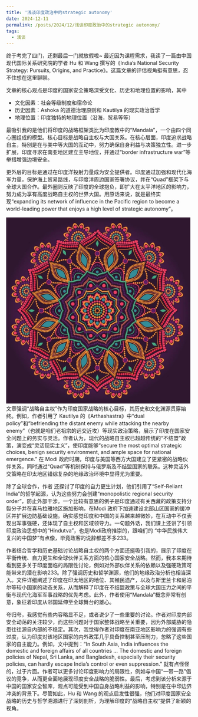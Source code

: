 ```yaml
---
title: '浅谈印度政治中的strategic autonomy'
date: 2024-12-11
permalink: /posts/2024/12/浅谈印度政治中的strategic autonomy/
tags:
  - 浅谈
---
```


终于考完了四门，还剩最后一门就放假啦~
最近因为课程需求，我读了一篇由中国现代国际关系研究院的学者 Hu 和 Wang 撰写的《India’s National Security Strategy: Pursuits, Origins, and Practice》。这篇文章的评估视角挺有意思，忍不住想在这里聊聊。

文章的核心观点是印度的国家安全策略深受文化、历史和地理位置的影响，其中

- 文化因素：社会等级制度和宿命论
- 历史因素：Ashoka 的道德治理原则和 Kautilya 的现实政治哲学
- 地理位置：印度独特的地理位置（沿海，贸易等等）

最吸引我的是他们将印度的战略框架类比为印度教中的“Mandala”，一个由四个同心圈组成的模型。核心目标是战略自主权与大国关系。在核心层面，印度追求战略自主，特别是在与美中等大国的互动中，努力确保自身利益与决策独立性。进一步扩展，印度寻求在南亚地区建立主导地位，并通过“border infrastructure war”等举措增强边境安全。

更外层的目标是通过在印度洋投射力量成为安全提供者。印度通过加强和现代化海军力量，保护海上贸易路线，与印度洋周边国家签署协议，并在“Quad”框架下与全球大国合作。最外圈则反映了印度的全球抱负，即扩大在太平洋地区的影响力，努力成为享有高度战略自主权的世界大国。用原话来说，就是最终实现“expanding its network of influence in the Pacific region to become a world-leading power that enjoys a high level of strategic autonomy”。

<img src="/images/mandala.JPG" alt="mandala" width = 500> 
文章强调“战略自主权”作为印度国家战略的核心目标，其历史和文化渊源贯穿始终。例如，作者引用了 Kautilya 的《Arthashastra》中“dual policy”和“befriending the distant enemy while attacking the nearby enemy”（也就是咱们老祖宗的远交近攻）等现实政治策略，展示了印度在国家安全问题上的务实与灵活。作者认为，现代的战略自主权已超越传统的“不结盟”政策，演变成“灵活现实主义”，使印度能够“secure the most optimal strategic choices, benign security environment, and ample space for national emergence.” 在 Modi 政府时期，印度与美国等西方大国建立了更紧密的战略伙伴关系，同时通过“Quad”等机制保持与俄罗斯及不结盟国家的联系。这种灵活外交策略在印太地区错综复杂的地缘政治环境中显得尤为重要。

除了全球合作，作者 还探讨了印度的自力更生计划，他们引用了“Self-Reliant India”的哲学起源，认为这些努力会创建“monopolistic regional security order”，防止外部干涉。一个比较有意思的例子是印度通过有关西藏的政策支持分裂分子并在喜马拉雅地区施加影响，在Modi 政府下加速建设北部山区国家的缓冲区并扩展边防基础设施。确实感觉印度和中国的关系越来越微妙，在互动中不仅表现出军事强硬，还体现了自主权和区域领导力。一句题外话，我们课上还讲了引领印度政治思想中的“Hindutva”，也是Modi政府推崇的，跟咱们的 “中华民族伟大复兴的中国梦”有点像，毕竟政客的说辞都差不多233。

作者结合哲学和历史基础讨论战略自主权的两个方面还挺吸引我的，展示了印度在平衡传统、自力更生和全球伙伴关系方面的核心国家安全战略。然而，我本来期待看到更多关于印度面临的局限性讨论，例如对外部伙伴关系的依赖以及强硬政策可能带来的潜在影响233。除了强调历史和哲学渊源，他们的地缘政治分析也相当深入。文件详细阐述了印度在印太地区的地位、其殖民遗产，以及与斯里兰卡和尼泊尔等较小国家的动态关系，从而解释了印度在不结盟政策与全球大国压力之间的平衡与现代化海军军事战略的优先考虑。此外，作者使用“Mandala”概念非常有创意，象征着印度从邻国延伸至全球舞台的雄心。

夸归夸，我感觉有些内容略显不足，或者说少了一些重要的讨论。作者对印度内部安全动荡的关注较少，而这些问题对于国家整体战略至关重要，因为外部威胁的隐患往往源自内部的不稳定。其次，我觉得作者对印度在南亚地区影响力的强调有些过度，认为印度对该地区国家的内外政策几乎具备控制甚至压制力，忽略了这些国家的自主能力。例如，文中提到：“In South Asia, India influences the domestic and foreign affairs of all countries … The domestic and foreign policies of Nepal, Sri Lanka, and Bangladesh, especially their security policies, can hardly escape India’s control or even suppression.” 就有点怪怪的，过于片面。作者可以更多讨论印度影响力的局限性，例如与中国“一带一路”倡议的竞争，从而更全面地展现印度安全战略的脆弱性。最后，考虑到该分析来源于中国的国家安全智库，观点可能受到中国自身战略利益的影响，特别是在中印边界冲突的背景下。尽管如此，Hu 和 Wang 的观点启发性很强，他们对印度国家安全战略的历史与哲学溯源进行了深刻剖析，为理解印度的“战略自主权”提供了新颖的视角。

